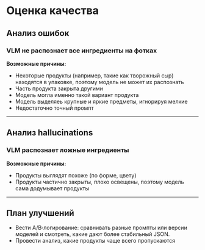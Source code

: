 # Оценка качества

## Анализ ошибок

### VLM не распознает все ингредиенты на фотках
**Возможные причины:**
  - Некоторые продукты (например, такие как творожный сыр) находятся в упаковке, поэтому модель не может их распознать
  - Часть продукта закрыта другими
  - Модель могла именно такой вариант продукта
  - Модель выделяеь крупные и яркие предметы, игнорируя мелкие
  - Недостаточно точный промпт

---

## Анализ hallucinations

### VLM распознает ложные ингредиенты
**Возможные причины:**
  - Продукты выглядят похоже (по форме, цвету)
  - Продукты частично закрыты, плохо освещены, поэтому модель сама додумывает продукты

---

## План улучшений
- Вести A/B‑логирование: сравнивать разные промпты или версии моделей и смотреть, какие дают более стабильный JSON.
- Провести анализ, какие продукты чаще всего пропускаются

